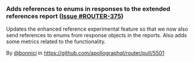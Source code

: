 ### Adds references to enums in responses to the extended references report ([Issue #ROUTER-375](https://apollographql.atlassian.net/browse/ROUTER-375))

Updates the enhanced reference experimental feature so that we now also send references to enums from response objects in the reports. Also adds some metrics related to the functionality.

By [@bonnici](https://github.com/bonnici) in https://github.com/apollographql/router/pull/5501